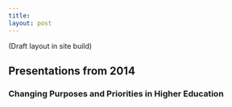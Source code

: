 ```yaml
---
title: 
layout: post
---
```



(Draft layout in site build)

## Presentations from 2014


### Changing Purposes and Priorities in Higher Education

<object data="../../../assets/slides/changing-purposes-_-priorities-for-higher-education.pdf" width="600" height="450" type='application/pdf'></object>
